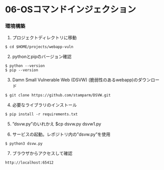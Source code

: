 # 06-OSコマンドインジェクション

### 環境構築
1. プロジェクトディレクトリに移動
```
$ cd $HOME/projects/webapp-vuln
```

2. pythonとpipのバージョン確認
```
$ python --version
$ pip --version
```

3. Damn Small Vulnerable Web (DSVW) (脆弱性のあるwebapp)のダウンロード
```
$ git clone https://github.com/stamparm/DSVW.git
```

4. 必要なライブラリのインストール
```
$ pip install -r requirements.txt
```

5. ”dsvw.py”のいれかえ
$cp dsvw.py dsvw1.py
   
7. サービスの起動。レポジトリ内の”dsvw.py”を使用
```
$ python3 dsvw.py
```

7. ブラウザからアクセスして確認
```
http://localhost:65412
```
